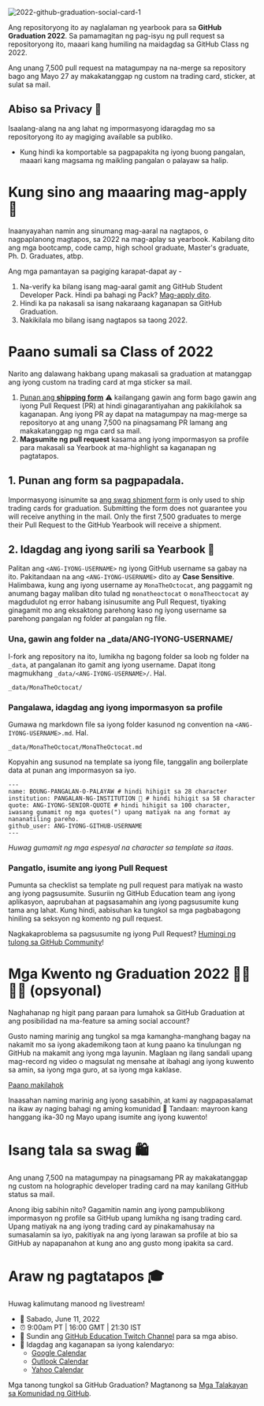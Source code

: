 ![2022-github-graduation-social-card-1](/assets/GHG_Blog_1.jpg)



Ang repositoryong ito ay naglalaman ng yearbook para sa **GitHub Graduation 2022**. Sa pamamagitan ng pag-isyu ng pull request sa repositoryong ito, maaari kang humiling na maidagdag sa GitHub Class ng 2022.

Ang unang 7,500 pull request na matagumpay na na-merge sa repository bago ang Mayo 27 ay makakatanggap ng custom na trading card, sticker, at sulat sa mail.


## Abiso sa Privacy 👀
Isaalang-alang na ang lahat ng impormasyong idaragdag mo sa repositoryong ito ay magiging available sa publiko.

- Kung hindi ka komportable sa pagpapakita ng iyong buong pangalan, maaari kang magsama ng maikling pangalan o palayaw sa halip.

# Kung sino ang maaaring mag-apply 📝
Inaanyayahan namin ang sinumang mag-aaral na nagtapos, o nagpaplanong magtapos, sa 2022 na mag-aplay sa yearbook. Kabilang dito ang mga bootcamp, code camp, high school graduate, Master's graduate, Ph. D. Graduates, atbp.

Ang mga pamantayan sa pagiging karapat-dapat ay -
1. Na-verify ka bilang isang mag-aaral gamit ang GitHub Student Developer Pack. Hindi pa bahagi ng Pack? [Mag-apply dito](https://education.github.com/discount_requests/student_application?utm_source=2022-06-11-GitHubGraduation).
2. Hindi ka pa nakasali sa isang nakaraang kaganapan sa GitHub Graduation.
3. Nakikilala mo bilang isang nagtapos sa taong 2022.

# Paano sumali sa Class of 2022
Narito ang dalawang hakbang upang makasali sa graduation at matanggap ang iyong custom na trading card at mga sticker sa mail.
1. [Punan ang **shipping form**](https://airtable.com/shrVMo8ItH4wjsO9f)
 ⚠️ kailangang gawin ang form bago gawin ang iyong Pull Request (PR) at hindi ginagarantiyahan ang pakikilahok sa kaganapan. Ang iyong PR ay dapat na matagumpay na mag-merge sa repositoryo at ang unang 7,500 na pinagsamang PR lamang ang makakatanggap ng mga card sa mail.
2. **Magsumite ng pull request** kasama ang iyong impormasyon sa profile para makasali sa Yearbook at ma-highlight sa kaganapan ng pagtatapos.

## 1. Punan ang form sa pagpapadala.
Impormasyong isinumite sa [ang swag shipment form](https://airtable.com/shrVMo8ItH4wjsO9f) is only used to ship trading cards for graduation. Submitting the form does not guarantee you will receive anything in the mail. Only the first 7,500 graduates to merge their Pull Request to the GitHub Yearbook will receive a shipment.

## 2. Idagdag ang iyong sarili sa Yearbook 🏫
Palitan ang `<ANG-IYONG-USERNAME>` ng iyong GitHub username sa gabay na ito. Pakitandaan na ang `<ANG-IYONG-USERNAME>` dito ay **Case Sensitive**. Halimbawa, kung ang iyong username ay `MonaTheOctocat`, ang paggamit ng anumang bagay maliban dito tulad ng `monatheoctocat` o `monaTheoctocat` ay magdudulot ng error habang isinusumite ang Pull Request, tiyaking ginagamit mo ang eksaktong parehong kaso ng iyong username sa parehong pangalan ng folder at pangalan ng file.

### Una, gawin ang folder na _data/ANG-IYONG-USERNAME/
I-fork ang repository na ito, lumikha ng bagong folder sa loob ng folder na `_data`, at pangalanan ito gamit ang iyong username. Dapat itong magmukhang `_data/<ANG-IYONG-USERNAME>/`. Hal.

```
_data/MonaTheOctocat/
```
### Pangalawa, idagdag ang iyong impormasyon sa profile
Gumawa ng markdown file sa iyong folder kasunod ng convention na `<ANG-IYONG-USERNAME>.md`. Hal.

```
_data/MonaTheOctocat/MonaTheOctocat.md
```
Kopyahin ang susunod na template sa iyong file, tanggalin ang boilerplate data at punan ang impormasyon sa iyo.
```
--- 
name: BOUNG-PANGALAN-O-PALAYAW # hindi hihigit sa 28 character
institution: PANGALAN-NG-INSTITUTION 🚩 # hindi hihigit sa 58 character
quote: ANG-IYONG-SENIOR-QUOTE # hindi hihigit sa 100 character, iwasang gumamit ng mga quotes(") upang matiyak na ang format ay nananatiling pareho.
github_user: ANG-IYONG-GITHUB-USERNAME 
---
```

_Huwag gumamit ng mga espesyal na character sa template sa itaas._

### Pangatlo, isumite ang iyong Pull Request
Pumunta sa checklist sa template ng pull request para matiyak na wasto ang iyong pagsusumite. Susuriin ng GitHub Education team ang iyong aplikasyon, aaprubahan at pagsasamahin ang iyong pagsusumite kung tama ang lahat. Kung hindi, aabisuhan ka tungkol sa mga pagbabagong hiniling sa seksyon ng komento ng pull request.

Nagkakaproblema sa pagsusumite ng iyong Pull Request? [Humingi ng tulong sa GitHub Community](https://github.com/orgs/github-community/discussions/categories/github-education)!

# Mga Kwento ng Graduation 2022 👩‍🏫👨‍🏫 (opsyonal)
Naghahanap ng higit pang paraan para lumahok sa GitHub Graduation at ang posibilidad na ma-feature sa aming social account?

Gusto naming marinig ang tungkol sa mga kamangha-manghang bagay na nakamit mo sa iyong akademikong taon at kung paano ka tinulungan ng GitHub na makamit ang iyong mga layunin. Maglaan ng ilang sandali upang mag-record ng video o magsulat ng mensahe at ibahagi ang iyong kuwento sa amin, sa iyong mga guro, at sa iyong mga kaklase.

[Paano makilahok](https://drive.google.com/file/d/1AcgUKLXx6WIC5s4eanzOfj8EsiYHARrt/view?usp=sharing)

Inaasahan naming marinig ang iyong sasabihin, at kami ay nagpapasalamat na ikaw ay naging bahagi ng aming komunidad 💖
Tandaan: mayroon kang hanggang ika-30 ng Mayo upang isumite ang iyong kuwento!
 


# Isang tala sa swag 🛍
Ang unang 7,500 na matagumpay na pinagsamang PR ay makakatanggap ng custom na holographic developer trading card na may kanilang GitHub status sa mail.

Anong ibig sabihin nito? Gagamitin namin ang iyong pampublikong impormasyon ng profile sa GitHub upang lumikha ng isang trading card. Upang matiyak na ang iyong trading card ay pinakamahusay na sumasalamin sa iyo, pakitiyak na ang iyong larawan sa profile at bio sa GitHub ay napapanahon at kung ano ang gusto mong ipakita sa card.

# Araw ng pagtatapos 🎓
Huwag kalimutang manood ng livestream!

- 📆 Sabado, June 11, 2022
- ⏰ 9:00am PT | 16:00 GMT | 21:30 IST
- 📍 Sundin ang [GitHub Education Twitch Channel](https://twitch.tv/githubeducation) para sa mga abiso.
- 📎 Idagdag ang kaganapan sa iyong kalendaryo:
  - [Google Calendar](https://calendar.google.com/calendar/render?action=TEMPLATE&dates=20220611T160000Z%2F20220611T180000Z&details=&location=https%3A%2F%2Fwww.twitch.tv%2Fgithubeducation&text=%F0%9F%8E%89%F0%9F%8E%8A%20GitHub%20Graduation%202022%20%F0%9F%8E%89%F0%9F%8E%8A)
  - [Outlook Calendar](https://outlook.live.com/calendar/0/deeplink/compose?allday=false&body=&enddt=2022-06-11T18%3A00%3A00%2B00%3A00&location=https%3A%2F%2Fwww.twitch.tv%2Fgithubeducation&path=%2Fcalendar%2Faction%2Fcompose&rru=addevent&startdt=2022-06-11T16%3A00%3A00%2B00%3A00&subject=%F0%9F%8E%89%F0%9F%8E%8A%20GitHub%20Graduation%202022%20%F0%9F%8E%89%F0%9F%8E%8A)
  - [Yahoo Calendar](https://calendar.yahoo.com/?desc=&dur=&et=20220611T180000Z&in_loc=https%3A%2F%2Fwww.twitch.tv%2Fgithubeducation&st=20220611T160000Z&title=%F0%9F%8E%89%F0%9F%8E%8A%20GitHub%20Graduation%202022%20%F0%9F%8E%89%F0%9F%8E%8A&v=60)


Mga tanong tungkol sa GitHub Graduation? Magtanong sa [Mga Talakayan sa Komunidad ng GitHub](https://github.com/orgs/github-community/discussions/categories/github-education).
